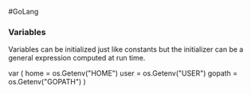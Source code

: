 #GoLang 
### Variables

Variables can be initialized just like constants but the initializer can be a general expression computed at run time.

var (
    home   = os.Getenv("HOME")
    user   = os.Getenv("USER")
    gopath = os.Getenv("GOPATH")
)